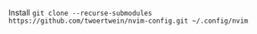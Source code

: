 Install `git clone --recurse-submodules https://github.com/twoertwein/nvim-config.git ~/.config/nvim`
